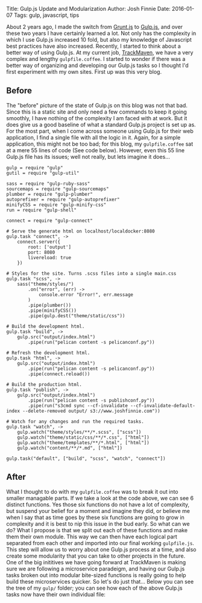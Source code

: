 Title: Gulp.js Update and Modularization
Author: Josh Finnie
Date: 2016-01-07
Tags: gulp, javascript, tips

About 2 years ago, I made the switch from [Grunt.js](http://gruntjs.com/) to [Gulp.js](http://gulpjs.com/), and over these two years I have certainly learned a lot. Not only has the complexity in which I use Gulp.js increased 10 fold, but also my knowledge of Javascript best practices have also increased. Recently, I started to think about a better way of using Gulp.js. At my current job, [TrackMaven](http://engineroom.trackmaven.com/), we have a very complex and lengthy `gulpfile.coffee`. I started to wonder if there was a better way of organizing and developing our Gulp.js tasks so I thought I'd first experiment with my own sites. First up was this very blog.

## Before

The "before" picture of the state of Gulp.js on this blog was not that bad. Since this is a static site and only need a few commands to keep it going smoothly, I have nothing of the complexity I am faced with at work. But it does give us a good baseline of what a standard Gulp.js project is set up as. For the most part, when I come across someone using Gulp.js for their web application, I find a single file with all the logic in it. Again, for a simple application, this might not be too bad; for this blog, my `gulpfile.coffee` sat at a mere 55 lines of code (See code below). However, even this 55 line Gulp.js file has its issues; well not really, but lets imagine it does...

```
gulp = require "gulp"
gutil = require "gulp-util"

sass = require "gulp-ruby-sass"
sourcemaps = require "gulp-sourcemaps"
plumber = require "gulp-plumber"
autoprefixer = require "gulp-autoprefixer"
minifyCSS = require "gulp-minify-css"
run = require "gulp-shell"

connect = require "gulp-connect"

# Serve the generate html on localhost/localdocker:8080
gulp.task "connect", ->
    connect.server({
        root: ['output']
        port: 8080
        livereload: true
    })

# Styles for the site. Turns .scss files into a single main.css
gulp.task "scss", ->
    sass("theme/styles/")
        .on("error", (err) ->
            console.error "Error!", err.message
        )
        .pipe(plumber())
        .pipe(minifyCSS())
        .pipe(gulp.dest("theme/static/css"))

# Build the development html.
gulp.task "build", ->
    gulp.src("output/index.html")
        .pipe(run("pelican content -s pelicanconf.py"))

# Refresh the development html.
gulp.task "html", ->
    gulp.src("output/index.html")
        .pipe(run("pelican content -s pelicanconf.py"))
        .pipe(connect.reload())

# Build the production html.
gulp.task "publish", ->
    gulp.src("output/index.html")
        .pipe(run("pelican content -s publishconf.py"))
        .pipe(run("s3cmd sync --cf-invalidate --cf-invalidate-default-index --delete-removed output/ s3://www.joshfinnie.com"))

# Watch for any changes and run the required tasks.
gulp.task "watch", ->
    gulp.watch("theme/styles/**/*.scss", ["scss"])
    gulp.watch("theme/static/css/**/*.css", ["html"])
    gulp.watch("theme/templates/**/*.html", ["html"])
    gulp.watch("content/**/*.md", ["html"])

gulp.task("default", ["build", "scss", "watch", "connect"])
```

## After

What I thought to do with my `gulpfile.coffee` was to break it out into smaller managable parts. If we take a look at the code above, we can see 6 distinct functions. Yes those six functions do not have a lot of complexity, but suspend your belief for a moment and imagine they did, or believe me when I say that as time goes by these six functions are going to grow in complexity and it is best to nip this issue in the bud early. So what can we do? What I propose is that we split out each of these functions and make them their own module. This way we can then have each logical part separated from each other and imported into our final working `gulpfile.js`. This step will allow us to worry about one Gulp.js process at a time, and also create some modularity that you can take to other projects in the future. One of the big inititives we have going forward at TrackMaven is making sure we are following a microservice paradeigm, and having our Gulp.js tasks broken out into modular bite-sized functions is really going to help build these microservices quicker. So let's do just that... Below you can see the tree of my `gulp/` folder; you can see how each of the above Gulp.js tasks now have their own individual file:

```

